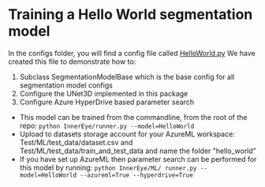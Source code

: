 # Training a Hello World segmentation model

In the configs folder, you will find a config file called [HelloWorld.py](../InnerEye/ML/configs/segmentation/HelloWorld.py) 
We have created this file to demonstrate how to:

1. Subclass SegmentationModelBase which is the base config for all segmentation model configs
1. Configure the UNet3D implemented in this package
1. Configure Azure HyperDrive based parameter search

- This model can be trained from the commandline, from the root of the repo: `python InnerEye/runner.py --model=HelloWorld`
- Upload to datasets storage account for your AzureML workspace: Test/ML/test_data/dataset.csv and
    Test/ML/test_data/train_and_test_data and name the folder "hello_world"   
- If you have set up AzureML then parameter search can be performed for this model by running:
    `python InnerEye/ML/ runner.py --model=HelloWorld --azureml=True --hyperdrive=True`
